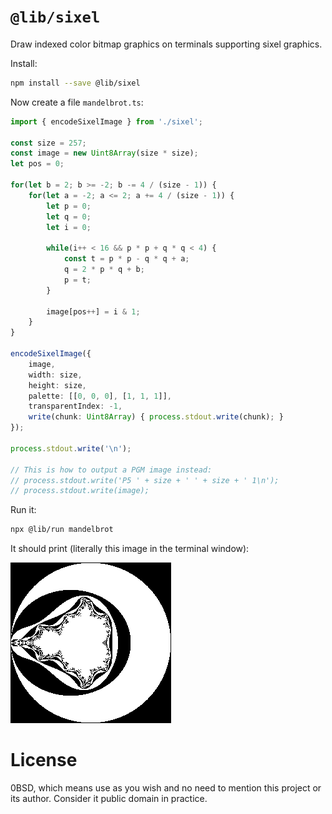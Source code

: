 # `@lib/sixel`

Draw indexed color bitmap graphics on terminals supporting sixel graphics.

Install:

```bash
npm install --save @lib/sixel
```

Now create a file `mandelbrot.ts`:

```TypeScript
import { encodeSixelImage } from './sixel';

const size = 257;
const image = new Uint8Array(size * size);
let pos = 0;

for(let b = 2; b >= -2; b -= 4 / (size - 1)) {
    for(let a = -2; a <= 2; a += 4 / (size - 1)) {
        let p = 0;
        let q = 0;
        let i = 0;

        while(i++ < 16 && p * p + q * q < 4) {
            const t = p * p - q * q + a;
            q = 2 * p * q + b;
            p = t;
        }

        image[pos++] = i & 1;
    }
}

encodeSixelImage({
    image,
    width: size,
    height: size,
    palette: [[0, 0, 0], [1, 1, 1]],
    transparentIndex: -1,
    write(chunk: Uint8Array) { process.stdout.write(chunk); }
});

process.stdout.write('\n');

// This is how to output a PGM image instead:
// process.stdout.write('P5 ' + size + ' ' + size + ' 1\n');
// process.stdout.write(image);
```

Run it:

```bash
npx @lib/run mandelbrot
```

It should print (literally this image in the terminal window):

![Fractal](doc/mandelbrot.png)

# License

0BSD, which means use as you wish and no need to mention this project or its author. Consider it public domain in practice.
